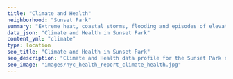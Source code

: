 ```yaml
---
title: "Climate and Health"
neighborhood: "Sunset Park"
summary: "Extreme heat, coastal storms, flooding and episodes of elevated ozone are climate-related hazards that may increase with climate change and have important public health impacts in New York City. Extreme weather can cause power outages, which also threaten public health. This report provides neighborhood indicators of climate-related hazards, vulnerability and health impacts."
data_json: "Climate and Health in Sunset Park"
content_yml: "climate"
type: location
seo_title: "Climate and Health in Sunset Park"
seo_description: "Climate and Health data profile for the Sunset Park neighborhood of NYC."
seo_image: "images/nyc_health_report_climate_health.jpg"
---
```

